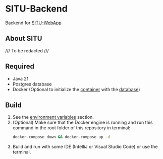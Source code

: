 # SITU-Backend
Backend for [SITU-WebApp](https://github.com/IgnacioVeiga/SITU-WebApp)

## About SITU
/// To be redacted ///

## Required
* Java 21
* Postgres database
* Docker (Optional to initialize the <a href="docker-compose.yml">container</a> with the <a href="files/postgres/init.sql">database</a>)

## Build
1. See the <a href="EnvironmentVariables.md">environment variables</a> section.
2. (Optional) Make sure that the Docker engine is running and run this command in the root folder of this repository in terminal:
    ```bash
    docker-compose down && docker-compose up -d
    ```
3. Build and run with some IDE (IntelliJ or Visual Studio Code) or use the terminal.
